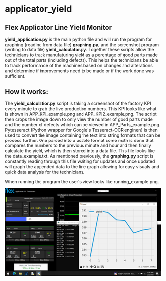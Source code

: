 # applicator_yield
## Flex Applicator Line Yield Monitor


**yield_application.py** is the main python file and will run the program for graphing (reading from data file) **graphing.py**, and the screenshot program (writing to data file) **yield_calculator.py**. Together these scripts allow the technicians to track manufaturing yield as a perentage of good parts made out of the total parts (including defects). This helps the technicians be able to track performance of the machines based on changes and alterations and determine if improvements need to be made or if the work done was sufficient. 

## How it works:
The **yield_calculatior.py** script is taking a screenshot of the factory KPI every minute to grab the live production numbers. This KPI looks like what is shown in APP_KPI_example.png and APP_KPI2_example.png. The script then crops the image down to only view the number of good parts made and the number of defects which can be viewed in APP_Parts_example.png. Pytesseract (Python wrapper for Google's Tesseract-OCR enginen) is then used to convert the image containing the text into string formats that can be process further. One parsed into a usable format some math is done that compares the numbers to the previous minute and hour and then finally calculate the yield, which is then stored into a data file. This file looks like the data_example.txt. As mentioned previously, the **graphing.py** script is constantly reading through this file waiting for updates and once updated will graph the appended data to the line graph allowing for easy visuals and quick data analysis for the technicians. 

When running the program the user's view looks like running_example.png. 

![picture of program while running](images/running_example.PNG)



